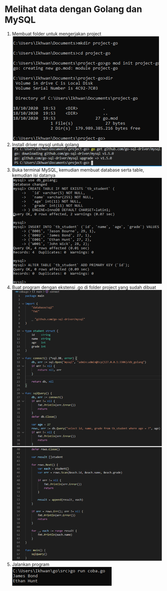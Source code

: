 <h1>Melihat data dengan Golang dan MySQL</h1>
<ol>
<li>Membuat folder untuk mengerjakan project</li>
<img src="img/1.png">
<li>Install driver mysql untuk golang</li>
<img src="img/2.png">
<li>Buka terminal MySQL, kemudian membuat database serta table, kemudian isi datanya</li>
<img src="img/4.png">
<li>Buat program dengan ekstensi .go di folder project yang sudah dibuat</li>
<img src="img/5.png">
<img src="img/6.png">
<li>Jalankan program</li>
<img src="img/7.png">

</ol>